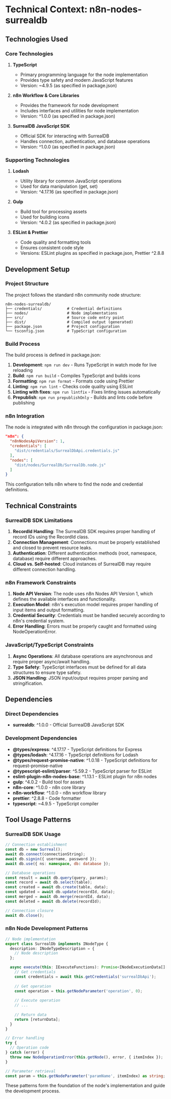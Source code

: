 # Technical Context: n8n-nodes-surrealdb

## Technologies Used

### Core Technologies

1. **TypeScript**
   - Primary programming language for the node implementation
   - Provides type safety and modern JavaScript features
   - Version: ~4.9.5 (as specified in package.json)

2. **n8n Workflow & Core Libraries**
   - Provides the framework for node development
   - Includes interfaces and utilities for node implementation
   - Version: ^1.0.0 (as specified in package.json)

3. **SurrealDB JavaScript SDK**
   - Official SDK for interacting with SurrealDB
   - Handles connection, authentication, and database operations
   - Version: ^1.0.0 (as specified in package.json)

### Supporting Technologies

1. **Lodash**
   - Utility library for common JavaScript operations
   - Used for data manipulation (get, set)
   - Version: ^4.17.16 (as specified in package.json)

2. **Gulp**
   - Build tool for processing assets
   - Used for building icons
   - Version: ^4.0.2 (as specified in package.json)

3. **ESLint & Prettier**
   - Code quality and formatting tools
   - Ensures consistent code style
   - Versions: ESLint plugins as specified in package.json, Prettier ^2.8.8

## Development Setup

### Project Structure

The project follows the standard n8n community node structure:

```
n8n-nodes-surrealdb/
├── credentials/           # Credential definitions
├── nodes/                 # Node implementations
├── src/                   # Source code entry point
├── dist/                  # Compiled output (generated)
├── package.json           # Project configuration
└── tsconfig.json          # TypeScript configuration
```

### Build Process

The build process is defined in package.json:

1. **Development**: `npm run dev` - Runs TypeScript in watch mode for live reloading
2. **Build**: `npm run build` - Compiles TypeScript and builds icons
3. **Formatting**: `npm run format` - Formats code using Prettier
4. **Linting**: `npm run lint` - Checks code quality using ESLint
5. **Linting with fixes**: `npm run lintfix` - Fixes linting issues automatically
6. **Prepublish**: `npm run prepublishOnly` - Builds and lints code before publishing

### n8n Integration

The node is integrated with n8n through the configuration in package.json:

```json
"n8n": {
  "n8nNodesApiVersion": 1,
  "credentials": [
    "dist/credentials/SurrealDbApi.credentials.js"
  ],
  "nodes": [
    "dist/nodes/SurrealDb/SurrealDb.node.js"
  ]
}
```

This configuration tells n8n where to find the node and credential definitions.

## Technical Constraints

### SurrealDB SDK Limitations

1. **RecordId Handling**: The SurrealDB SDK requires proper handling of record IDs using the RecordId class.
2. **Connection Management**: Connections must be properly established and closed to prevent resource leaks.
3. **Authentication**: Different authentication methods (root, namespace, database) require different approaches.
4. **Cloud vs. Self-hosted**: Cloud instances of SurrealDB may require different connection handling.

### n8n Framework Constraints

1. **Node API Version**: The node uses n8n Nodes API Version 1, which defines the available interfaces and functionality.
2. **Execution Model**: n8n's execution model requires proper handling of input items and output formatting.
3. **Credential Security**: Credentials must be handled securely according to n8n's credential system.
4. **Error Handling**: Errors must be properly caught and formatted using NodeOperationError.

### JavaScript/TypeScript Constraints

1. **Async Operations**: All database operations are asynchronous and require proper async/await handling.
2. **Type Safety**: TypeScript interfaces must be defined for all data structures to ensure type safety.
3. **JSON Handling**: JSON input/output requires proper parsing and stringification.

## Dependencies

### Direct Dependencies

- **surrealdb**: ^1.0.0 - Official SurrealDB JavaScript SDK

### Development Dependencies

- **@types/express**: ^4.17.17 - TypeScript definitions for Express
- **@types/lodash**: ^4.17.16 - TypeScript definitions for Lodash
- **@types/request-promise-native**: ^1.0.18 - TypeScript definitions for request-promise-native
- **@typescript-eslint/parser**: ^5.59.2 - TypeScript parser for ESLint
- **eslint-plugin-n8n-nodes-base**: ^1.13.1 - ESLint plugin for n8n nodes
- **gulp**: ^4.0.2 - Build tool for assets
- **n8n-core**: ^1.0.0 - n8n core library
- **n8n-workflow**: ^1.0.0 - n8n workflow library
- **prettier**: ^2.8.8 - Code formatter
- **typescript**: ~4.9.5 - TypeScript compiler

## Tool Usage Patterns

### SurrealDB SDK Usage

```typescript
// Connection establishment
const db = new Surreal();
await db.connect(connectionString);
await db.signin({ username, password });
await db.use({ ns: namespace, db: database });

// Database operations
const result = await db.query(query, params);
const record = await db.select(table);
const created = await db.create(table, data);
const updated = await db.update(recordId, data);
const merged = await db.merge(recordId, data);
const deleted = await db.delete(recordId);

// Connection closure
await db.close();
```

### n8n Node Development Patterns

```typescript
// Node implementation
export class SurrealDb implements INodeType {
  description: INodeTypeDescription = {
    // Node description
  };

  async execute(this: IExecuteFunctions): Promise<INodeExecutionData[][]> {
    // Get credentials
    const credentials = await this.getCredentials('surrealDbApi');
    
    // Get operation
    const operation = this.getNodeParameter('operation', 0);
    
    // Execute operation
    // ...
    
    // Return data
    return [returnData];
  }
}

// Error handling
try {
  // Operation code
} catch (error) {
  throw new NodeOperationError(this.getNode(), error, { itemIndex });
}

// Parameter retrieval
const param = this.getNodeParameter('paramName', itemIndex) as string;
```

These patterns form the foundation of the node's implementation and guide the development process.
